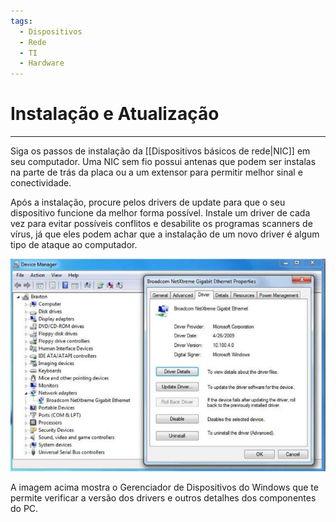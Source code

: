 ```yaml
---
tags:
  - Dispositivos
  - Rede
  - TI
  - Hardware
---
```

# Instalação e Atualização
---

Siga os passos de instalação da [[Dispositivos básicos de rede|NIC]] em seu computador. Uma NIC sem fio possui antenas que podem ser instalas na parte de trás da placa ou a um extensor para permitir melhor sinal e conectividade.

Após a instalação, procure pelos drivers de update para que o seu dispositivo funcione da melhor forma possível. Instale um driver de cada vez para evitar possíveis conflitos e desabilite os programas scanners de vírus, já que eles podem achar que a instalação de um novo driver é algum tipo de ataque ao computador.

![](./img/Pasted%20image%2020240304105631.png)

A imagem acima mostra o Gerenciador de Dispositivos do Windows que te permite verificar a versão dos drivers e outros detalhes dos componentes do PC.